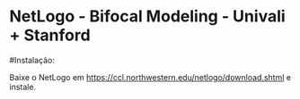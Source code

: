 ﻿# NetLogo - Bifocal Modeling - Univali + Stanford

#Instalação:

Baixe o NetLogo em https://ccl.northwestern.edu/netlogo/download.shtml e instale.
